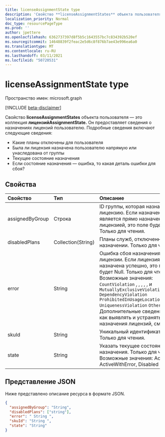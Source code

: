 ```yaml
---
title: licenseAssignmentState type
description: 'Свойство **licenseAssignmentStates** объекта пользователя — это коллекция **лицензийAssignmentState.** Он предоставляет сведения о назначениях лицензий пользователю. Подробные сведения включают следующие сведения:  '
localization_priority: Normal
doc_type: resourcePageType
ms.prod: ''
author: jpettere
ms.openlocfilehash: 6362737397d8f5b5c1643557bc7c834392b520ef
ms.sourcegitcommit: 14648839f2feac2e5d6c8f876b7ae43e996ea6a0
ms.translationtype: MT
ms.contentlocale: ru-RU
ms.lasthandoff: 03/11/2021
ms.locfileid: "50720531"
---
```

# <a name="licenseassignmentstate-resource-type"></a>licenseAssignmentState type

Пространство имен: microsoft.graph

[!INCLUDE [beta-disclaimer](../../includes/beta-disclaimer.md)]

Свойство **licenseAssignmentStates** объекта [](user.md) пользователя — это коллекция **лицензийAssignmentState.** Он предоставляет сведения о назначениях лицензий пользователю. Подробные сведения включают следующие сведения:

- Какие планы отключены для пользователя
- Была ли лицензия назначена пользователю напрямую или унаследована от группы
- Текущее состояние назначения
- Если состояние назначения — ошибка, то какая деталь ошибки для сбоя?


## <a name="properties"></a>Свойства
| Свойство     | Тип   |Описание|
|:---------------|:--------|:----------|
|assignedByGroup|Строка|ID группы, которая назначает эту лицензию. Если назначение является прямо назначенной лицензией, это поле будет Null. Только для чтения.|
|disabledPlans|Collection(String)|Планы служб, отключенные в этом назначении. Только для чтения.|
|error|String|Ошибка сбоя назначения лицензии. Если лицензия назначена успешно, это поле будет Null. Только для чтения. Возможные значения: `CountViolation` , , , , , и `MutuallyExclusiveViolation` `DependencyViolation` `ProhibitedInUsageLocationViolation` `UniquenessViolation` `Others` . Дополнительные сведения о том, как выявлять и устранять ошибки назначения лицензий, см. [здесь.](/azure/active-directory/users-groups-roles/licensing-groups-resolve-problems)|
|skuId|String|Уникальный идентификатор SKU. Только для чтения.|
|state|String|Указать текущее состояние этого назначения. Только для чтения. Возможные значения: Active, ActiveWithError, Disabled и Error.|

## <a name="json-representation"></a>Представление JSON

Ниже представлено описание ресурса в формате JSON.

<!-- {
  "blockType": "resource",
  "keyProperty": "id",
  "@odata.type": "microsoft.graph.licenseAssignmentState"
}-->
```json
{
  "assignedByGroup": "String",
  "disabledPlans": ["string"],
  "error": " String ",
  "skuId": "String ",
  "state": "String"
}

```